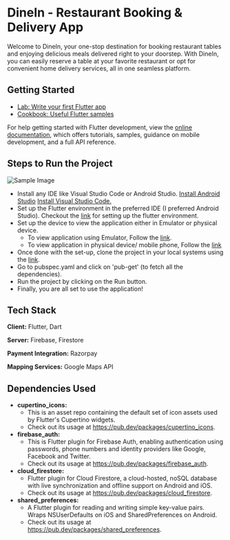 # DineIn - Restaurant Booking & Delivery App

Welcome to DineIn, your one-stop destination for booking restaurant tables and enjoying delicious meals delivered right to your doorstep. With DineIn, you can easily reserve a table at your favorite restaurant or opt for convenient home delivery services, all in one seamless platform.

## Getting Started


- [Lab: Write your first Flutter app](https://docs.flutter.dev/get-started/codelab)
- [Cookbook: Useful Flutter samples](https://docs.flutter.dev/cookbook)

For help getting started with Flutter development, view the
[online documentation](https://docs.flutter.dev/), which offers tutorials,
samples, guidance on mobile development, and a full API reference.

## Steps to Run the Project
![Sample Image](https://camo.githubusercontent.com/48527564837866a4cbd547575a91db55a9699fbe1404c73bc1e39941c7c582dc/68747470733a2f2f692e7974696d672e636f6d2f76692f68667a5f417261546b5f6b2f68713732302e6a70673f7371703d2d6f61796d774568434b344645494944534672797134717041784d4941525541414141414741456c41414449516a3041674b4a442672733d414f6e34434c4162726b4f50537633686a6c32706150476456704444747a7a707451)
- Install any IDE like Visual Studio Code or Android Studio. [Install Android Studio](https://developer.android.com/studio/install) [Install Visual Studio Code.](https://code.visualstudio.com/download)
- Set up the Flutter environment in the preferred IDE (I preferred Android Studio). Checkout the [link](https://docs.flutter.dev/tools/android-studio) for setting up the flutter environment.
- Set up the device to view the application either in Emulator or physical device.
  - To view application using Emulator, Follow the [link](https://developer.android.com/studio/run/emulator).
  - To view application in physical device/ mobile phone, Follow the [link](https://stackoverflow.com/questions/54444538/how-do-i-run-test-my-flutter-app-on-a-real-device)
- Once done with the set-up, clone the project in your local systems using the [link](https://github.com/Kushagr789/DineIn-App).
- Go to pubspec.yaml and click on 'pub-get' (to fetch all the dependencies).
- Run the project by clicking on the Run button.
- Finally, you are all set to use the application!

## Tech Stack

**Client:** Flutter, Dart

**Server:** Firebase, Firestore

**Payment Integration:** Razorpay

**Mapping Services:** Google Maps API

## Dependencies Used
- **cupertino_icons:**
  - This is an asset repo containing the default set of icon assets used by Flutter's Cupertino widgets.
  - Check out its usage at https://pub.dev/packages/cupertino_icons.
- **firebase_auth:**
  - This is Flutter plugin for Firebase Auth, enabling authentication using passwords, phone numbers and identity providers like Google, Facebook and Twitter.
  - Check out its usage at https://pub.dev/packages/firebase_auth.
- **cloud_firestore:**
  - Flutter plugin for Cloud Firestore, a cloud-hosted, noSQL database with live synchronization and offline support on Android and iOS.
  - Check out its usage at https://pub.dev/packages/cloud_firestore.
- **shared_preferences:**
  - A Flutter plugin for reading and writing simple key-value pairs. Wraps NSUserDefaults on iOS and SharedPreferences on Android.
  - Check out its usage at https://pub.dev/packages/shared_preferences.
